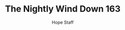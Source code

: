 ---
image: /assets/img/nwd/163_nwd_proverbs_16_6_a_msg.png
title: The Nightly Wind Down 163
categories:
  - The Nightly Wind Down
author: Hope Staff
notes: The Nightly Wind Down 163
embed: >-
  EMBED_GOES_HERE
transcript: >-
  SOME LINES OF TEXT START HERE
---